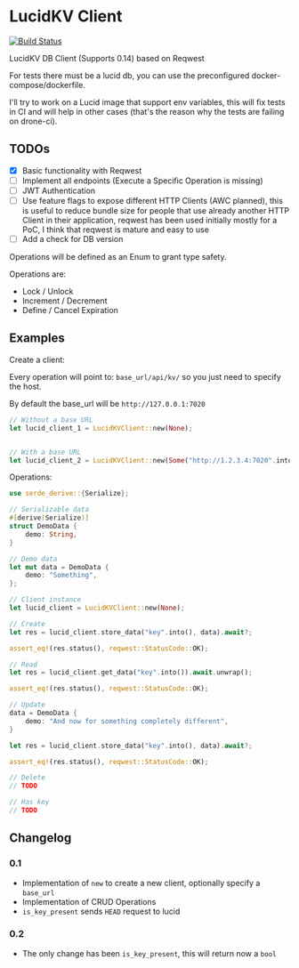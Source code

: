 # LucidKV Client

[![Build Status](https://cloud.drone.io/api/badges/simoneromano96/lucid-client/status.svg)](https://cloud.drone.io/simoneromano96/lucid-client)

LucidKV DB Client (Supports 0.14) based on Reqwest

For tests there must be a lucid db, you can use the preconfigured docker-compose/dockerfile.

I'll try to work on a Lucid image that support env variables, this will fix tests in CI and will help in other cases (that's the reason why the tests are failing on drone-ci).

## TODOs

* [x] Basic functionality with Reqwest
* [ ] Implement all endpoints (Execute a Specific Operation is missing)
* [ ] JWT Authentication
* [ ] Use feature flags to expose different HTTP Clients (AWC planned), this is useful to reduce bundle size for people that use already another HTTP Client in their application, reqwest has been used initially mostly for a PoC, I think that reqwest is mature and easy to use
* [ ] Add a check for DB version

Operations will be defined as an Enum to grant type safety.

Operations are:
* Lock / Unlock
* Increment / Decrement
* Define / Cancel Expiration

## Examples

Create a client:

Every operation will point to: `base_url/api/kv/` so you just need to specify the host.

By default the base_url will be `http://127.0.0.1:7020`

```rust
// Without a base URL
let lucid_client_1 = LucidKVClient::new(None);


// With a base URL
let lucid_client_2 = LucidKVClient::new(Some("http://1.2.3.4:7020".into()));
```

Operations:

```rust
use serde_derive::{Serialize};

// Serializable data
#[derive(Serialize)]
struct DemoData {
    demo: String,
}

// Demo data
let mut data = DemoData {
    demo: "Something",
};

// Client instance
let lucid_client = LucidKVClient::new(None);

// Create
let res = lucid_client.store_data("key".into(), data).await?;

assert_eq!(res.status(), reqwest::StatusCode::OK);

// Read
let res = lucid_client.get_data("key".into()).await.unwrap();

assert_eq!(res.status(), reqwest::StatusCode::OK);

// Update
data = DemoData {
    demo: "And now for something completely different",
}

let res = lucid_client.store_data("key".into(), data).await?;

assert_eq!(res.status(), reqwest::StatusCode::OK);

// Delete
// TODO

// Has key
// TODO

```

## Changelog

### 0.1

* Implementation of `new` to create a new client, optionally specify a `base_url`
* Implementation of CRUD Operations
* `is_key_present` sends `HEAD` request to lucid

### 0.2

* The only change has been `is_key_present`, this will return now a `bool`

